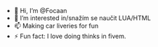 - 👋 Hi, I’m @Focaan
- 👀 I’m interested in/snažím se naučit LUA/HTML
- 📫 Making car liveries for fun
- ⚡ Fun fact: I love doing thinks in fivem.

<!---
Focaan/Focaan is a ✨ special ✨ repository because its `README.md` (this file) appears on your GitHub profile.
You can click the Preview link to take a look at your changes.
--->
